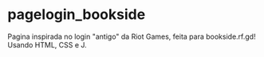 # pagelogin_bookside
Pagina inspirada no login "antigo" da Riot Games, feita para bookside.rf.gd! Usando HTML, CSS e J.
